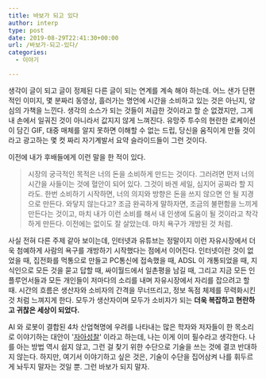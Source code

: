 ```yaml
---
title: 바보가 되고 있다
author: interp
type: post
date: 2019-08-29T22:41:30+00:00
url: /바보가-되고-있다/
categories:
  - 이야기

---
```

생각이 글이 되고 글이 정제된 다른 글이 되는 연계를 계속 해야 하는데. 어느 샌가 단편적인 이미지, 몇 분짜리 동영상, 흘러가는 명언에 시간을 소비하고 있는 것은 아닌지, 양심의 가책을 느낀다. 생각의 소스가 되는 것들이 저급한 것이라고 할 순 없겠지만, 그게 내 손에서 일궈진 것이 아니라서 값지지 않게 느껴진다. 유망주 투수의 현란한 로케이션이 담긴 GIF, 대중 매체를 알지 못하면 이해할 수 없는 드립, 당신을 움직이게 만들 것이라고 광고하는 몇 컷 짜리 자기계발서 요약 슬라이드들이 그런 것이다.

이전에 내가 후배들에게 이런 말을 한 적이 있다.

> 시장의 궁극적인 목적은 너의 돈을 소비하게 만드는 것이다. 그러려면 먼저 너의 시간을 사들이는 것에 혈안이 되어 있다. 그것이 바겐 세일, 심지어 공짜라 할 지라도. 한번 소비하기 시작하면, 너의 의지와 방향은 돈을 쓰지 않으면 안 될 지경으로 만든다. 와닿지 않는다고? 조금 완곡하게 말하자면, 조금의 불편함을 느끼게 만든다는 것이고, 마치 내가 이런 소비를 해서 내 인생에 도움이 될 것이라고 착각하게 만든다. 이전에는 없이도 잘 살았는데. 마치 욕구가 개방된 것 처럼.

사실 전혀 다른 주제 같아 보이는데, 인터넷과 유튜브는 정말이지 이런 자유시장에서 더욱 첨예하게 사람의 욕구를 개방하기 시작했다는 점에서 이어진다. 인터넷이란 것이 없었을 때, 집전화를 먹통으로 만들고 PC통신에 접속했을 때, ADSL 이 개통되었을 때, 지식인으로 모든 것을 묻고 답할 때, 싸이월드에서 일촌평을 남길 때, 그리고 지금 모든 인플루언서들과 모든 개인들이 저마다의 소리를 내며 자유시장에서 자리를 잡으려고 할 때. 시간의 흐름은 생산자와 소비자의 간격을 무너뜨리고, 정보 독점 체제를 무력화시킨 것 처럼 느껴지게 한다. 모두가 생산자이며 모두가 소비자가 되는 **더욱 복잡하고 현란하고 귀찮은 세상이 되었다.**

AI 와 로봇이 결합된 4차 산업혁명에 우려를 나타내는 많은 학자와 저자들이 한 목소리로 이야기하는 대안이 '<span style="text-decoration: underline;">자아성찰</span>' 이라고 하는데, 나는 이게 이미 필수라고 생각한다. 나를 아는 방법 역시 쉽지 않고, 그런 걸 찾기 위한 수단으로 기술을 쓰는 것에 결코 반대하지 않는다. 하지만, 여기서 이야기하고 싶은 것은, 기술이 수단을 집어삼켜 나를 휘두르게 놔두지 말자는 것일 뿐. 그런 바보가 되지 말자.